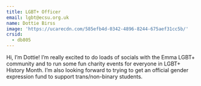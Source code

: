 ```yaml
---
title: LGBT+ Officer
email: lgbt@ecsu.org.uk
name: Dottie Birss
image: 'https://ucarecdn.com/585efb4d-0342-4896-8244-675aef31cc5b/'
crsid:
  - db805
---
```

Hi, I’m Dottie! I’m really excited to do loads of socials with the Emma LGBT+ community and to run some fun charity events for everyone in LGBT+ History Month. I’m also looking forward to trying to get an official gender expression fund to support trans/non-binary students.
